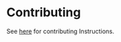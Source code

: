 # Contributing

See [here](https://join-lemmy.org/docs/en/contributing/contributing.html) for contributing Instructions.
